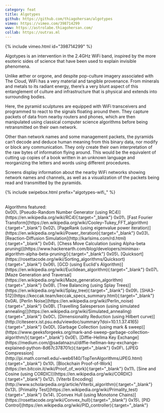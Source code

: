 ```yaml
---
category: feat
title: Algotypes
github: https://github.com/thiagohersan/algotypes
vimeo: https://vimeo.com/398714299
www: https://astrolabe.thiagohersan.com/
collab: https://outras.ml
---
```

<!-- {% include vimeo.html id="400462133" %} -->
{% include vimeo.html id="398714299" %}

Algotypes is an intervention in the 2.4GHz WiFi band, inspired by the more esoteric sides of science that have been used to explain invisible phenomena.

Unlike æther or orgone, and despite pop-culture imagery associated with The Cloud, WiFi has a very material and tangible provenance. From minerals and metals to its radiant energy, there’s a very blunt aspect of this entanglement of culture and infrastructure that is physical and extends into surrounding bodies.

Here, the pyramid sculptures are equipped with WiFi transceivers and programmed to react to the signals floating around them. They capture packets of data from nearby routers and phones, which are then manipulated using classical computer science algorithms before being retransmitted on their own network.

Other than network names and some management packets, the pyramids can’t decode and deduce human meaning from this binary data, nor modify or block any communication. They only create their own interpretation of the raw bytes of information flying around. This would be the equivalent of cutting up copies of a book written in an unknown language and reorganizing the letters and words using different procedures.

Screens display information about the nearby WiFi networks showing network names and channels, as well as a visualization of the packets being read and transmitted by the pyramids.

{% include swipebox.html prefix="algotypes-wifi_" %}


<br>
Algorithms featured:
<div class="code-list" markdown="1">
0x00\. [Pseudo-Random Number Generator (using RC4)](https://en.wikipedia.org/wiki/RC4){:target="_blank"}  
0x01\. [Fast Fourier Transform](https://en.wikipedia.org/wiki/Cooley–Tukey_FFT_algorithm){:target="_blank"}  
0x02\. [PageRank (using eigenvalue power iteration)](https://en.wikipedia.org/wiki/Power_iteration){:target="_blank"}  
0x03\. [Reaction-Diffusion Simulation](http://karlsims.com/rd.html){:target="_blank"}  
0x04\. [Chess Move Calculation (using Alpha-beta pruning)](https://www.hackerearth.com/blog/developers/minimax-algorithm-alpha-beta-pruning/){:target="_blank"}  
0x05\. [Quicksort](https://rosettacode.org/wiki/Sorting_algorithms/Quicksort){:target="_blank"}  
0x06\. [GCD (using Euclid's Algorithm)](https://en.wikipedia.org/wiki/Euclidean_algorithm){:target="_blank"}  
0x07\. [Maze Generation and Traversal](https://en.wikipedia.org/wiki/Maze_generation_algorithm){:target="_blank"}  
0x08\. [Tree Balancing (using Splay Trees)](https://en.wikipedia.org/wiki/Splay_tree){:target="_blank"}  
0x09\. [SHA3-512](https://keccak.team/keccak_specs_summary.html){:target="_blank"}  
0x0A\. [Perlin Noise](https://en.wikipedia.org/wiki/Perlin_noise){:target="_blank"}  
0x0B\. [Travelling Salesperson (using simulated annealing)](https://en.wikipedia.org/wiki/Simulated_annealing){:target="_blank"}  
0x0C\. [Dimensionality Reduction (using Hilbert curve)](http://citeseerx.ist.psu.edu/viewdoc/summary?doi=10.1.1.37.4165){:target="_blank"}  
0x0D\. [Garbage Collection (using mark & sweep)](https://www.geeksforgeeks.org/mark-and-sweep-garbage-collection-algorithm/){:target="_blank"}  
0x0E\. [Diffie-Hellma Key Exchange](https://medium.com/@sadatnazrul/diffie-hellman-key-exchange-explained-python-8d67c378701c){:target="_blank"}  
0x0F\. [JPEG Compression](http://pi.math.cornell.edu/~web6140/TopTenAlgorithms/JPEG.html){:target="_blank"}  
0x10\. [Blockchain Proof-of-Work](https://en.bitcoin.it/wiki/Proof_of_work){:target="_blank"}  
0x11\. [Sine and Cosine (using CORDIC)](https://en.wikipedia.org/wiki/CORDIC){:target="_blank"}  
0x12\. [Viterbi Encoding](http://www.scholarpedia.org/article/Viterbi_algorithm){:target="_blank"}  
0x13\. [Primality Test](https://en.wikipedia.org/wiki/Primality_test){:target="_blank"}  
0x14\. [Convex Hull (using Monotone Chains)](https://rosettacode.org/wiki/Convex_hull){:target="_blank"}  
0x15\. [PID Control](https://en.wikipedia.org/wiki/PID_controller){:target="_blank"}  
</div>

